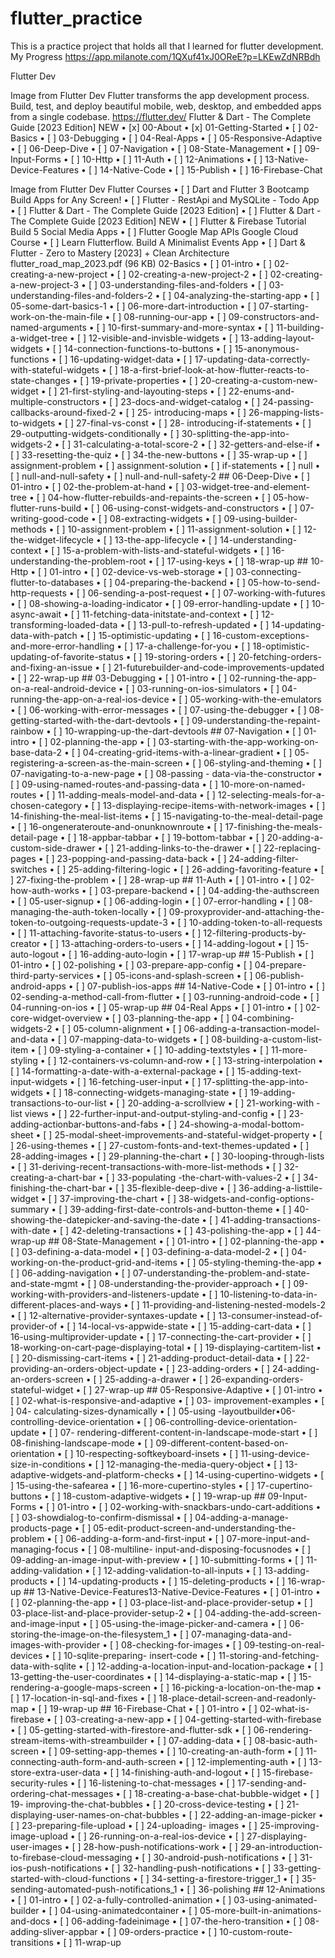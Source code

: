 # flutter_practice
This is a practice project that holds all that I learned for flutter development.
My Progress https://app.milanote.com/1QXuf41xJ0OReE?p=LKEwZdNRBdh

Flutter Dev
 
Image from Flutter Dev
Flutter transforms the app development process. Build, test, and deploy beautiful mobile, web, desktop, and embedded apps from a single codebase.
https://flutter.dev/
Flutter & Dart - The Complete Guide [2023 Edition] NEW
•	[x] 00-About
•	[x] 01-Getting-Started
•	[ ] 02-Basics
•	[ ] 03-Debugging
•	[ ] 04-Real-Apps
•	[ ] 05-Responsive-Adaptive
•	[ ] 06-Deep-Dive
•	[ ] 07-Navigation
•	[ ] 08-State-Management
•	[ ] 09-Input-Forms
•	[ ] 10-Http
•	[ ] 11-Auth
•	[ ] 12-Animations
•	[ ] 13-Native-Device-Features
•	[ ] 14-Native-Code
•	[ ] 15-Publish
•	[ ] 16-Firebase-Chat
 
Image from Flutter Dev
Flutter Courses
•	[ ] Dart and Flutter 3 Bootcamp Build Apps for Any Screen!
•	[ ] Flutter - RestApi and MySQLite - Todo App
•	[ ] Flutter & Dart - The Complete Guide [2023 Edition]
•	[ ] Flutter & Dart - The Complete Guide [2023 Edition] NEW
•	[ ] Flutter & Firebase Tutorial Build 5 Social Media Apps
•	[ ] Flutter Google Map APIs Google Cloud Course
•	[ ] Learn Flutterflow. Build A Minimalist Events App
•	[ ] Dart & Flutter - Zero to Mastery [2023] + Clean Architecture
flutter_road_map_2023.pdf (96 KB)
02-Basics
•	[ ] 01-intro
•	[ ] 02-creating-a-new-project
•	[ ] 02-creating-a-new-project-2
•	[ ] 02-creating-a-new-project-3
•	[ ] 03-understanding-files-and-folders
•	[ ] 03-understanding-files-and-folders-2
•	[ ] 04-analyzing-the-starting-app
•	[ ] 05-some-dart-basics-1
•	[ ] 06-more-dart-introduction
•	[ ] 07-starting-work-on-the-main-file
•	[ ] 08-running-our-app
•	[ ] 09-constructors-and-named-arguments
•	[ ] 10-first-summary-and-more-syntax
•	[ ] 11-building-a-widget-tree
•	[ ] 12-visible-and-invisble-widgets
•	[ ] 13-adding-layout-widgets
•	[ ] 14-connection-functions-to-buttons
•	[ ] 15-anonymous-functions
•	[ ] 16-updating-widget-data
•	[ ] 17-updating-data-correctly-with-stateful-widgets
•	[ ] 18-a-first-brief-look-at-how-flutter-reacts-to-state-changes
•	[ ] 19-private-properties
•	[ ] 20-creating-a-custom-new-widget
•	[ ] 21-first-styling-and-layouting-steps
•	[ ] 22-enums-and-multiple-constructors
•	[ ] 23-docs-and-widget-catalog
•	[ ] 24-passing-callbacks-around-fixed-2
•	[ ] 25- introducing-maps
•	[ ] 26-mapping-lists-to-widgets
•	[ ] 27-final-vs-const
•	[ ] 28- introducing-if-statements
•	[ ] 29-outputting-widgets-conditionally
•	[ ] 30-splitting-the-app-into-widgets-2
•	[ ] 31-calculating-a-total-score-2
•	[ ] 32-getters-and-else-if
•	[ ] 33-resetting-the-quiz
•	[ ] 34-the-new-buttons
•	[ ] 35-wrap-up
•	[ ] assignment-problem
•	[ ] assignment-solution
•	[ ] if-statements
•	[ ] null
•	[ ] null-and-null-safety
•	[ ] null-and-null-safety-2 ## 06-Deep-Dive
•	[ ] 01-intro
•	[ ] 02-the-problem-at-hand
•	[ ] 03-widget-tree-and-element-tree
•	[ ] 04-how-flutter-rebuilds-and-repaints-the-screen
•	[ ] 05-how-flutter-runs-build
•	[ ] 06-using-const-widgets-and-constructors
•	[ ] 07-writing-good-code
•	[ ] 08-extracting-widgets
•	[ ] 09-using-builder-methods
•	[ ] 10-assignment-problem
•	[ ] 11-assignment-solution
•	[ ] 12-the-widget-lifecycle
•	[ ] 13-the-app-lifecycle
•	[ ] 14-understanding-context
•	[ ] 15-a-problem-with-lists-and-stateful-widgets
•	[ ] 16-understanding-the-problem-root
•	[ ] 17-using-keys
•	[ ] 18-wrap-up ## 10-Http
•	[ ] 01-intro
•	[ ] 02-device-vs-web-storage
•	[ ] 03-connecting-flutter-to-databases
•	[ ] 04-preparing-the-backend
•	[ ] 05-how-to-send-http-requests
•	[ ] 06-sending-a-post-request
•	[ ] 07-working-with-futures
•	[ ] 08-showing-a-loading-indicator
•	[ ] 09-error-handling-update
•	[ ] 10-async-await
•	[ ] 11-fetching-data-initstate-and-context
•	[ ] 12-transforming-loaded-data
•	[ ] 13-pull-to-refresh-updated
•	[ ] 14-updating-data-with-patch
•	[ ] 15-optimistic-updating
•	[ ] 16-custom-exceptions-and-more-error-handling
•	[ ] 17-a-challenge-for-you
•	[ ] 18-optimistic-updating-of-favorite-status
•	[ ] 19-storing-orders
•	[ ] 20-fetching-orders-and-fixing-an-issue
•	[ ] 21-futurebuilder-and-code-improvements-updated
•	[ ] 22-wrap-up ## 03-Debugging
•	[ ] 01-intro
•	[ ] 02-running-the-app-on-a-real-android-device
•	[ ] 03-running-on-ios-simulators
•	[ ] 04-running-the-app-on-a-real-ios-device
•	[ ] 05-working-with-the-emulators
•	[ ] 06-working-with-error-messages
•	[ ] 07-using-the-debugger
•	[ ] 08-getting-started-with-the-dart-devtools
•	[ ] 09-understanding-the-repaint-rainbow
•	[ ] 10-wrapping-up-the-dart-devtools ## 07-Navigation
•	[ ] 01-intro
•	[ ] 02-planning-the-app
•	[ ] 03-starting-with-the-app-working-on-base-data-2
•	[ ] 04-creating-grid-items-with-a-linear-gradient
•	[ ] 05- registering-a-screen-as-the-main-screen
•	[ ] 06-styling-and-theming
•	[ ] 07-navigating-to-a-new-page
•	[ ] 08-passing - data-via-the-constructor
•	[ ] 09-using-named-routes-and-passing-data
•	[ ] 10-more-on-named-routes
•	[ ] 11-adding-meals-model-and-data
•	[ ] 12-selecting-meals-for-a-chosen-category
•	[ ] 13-displaying-recipe-items-with-network-images
•	[ ] 14-finishing-the-meal-list-items
•	[ ] 15-navigating-to-the-meal-detail-page
•	[ ] 16-ongenerateroute-and-onunknownroute
•	[ ] 17-finishing-the-meals-detail-page
•	[ ] 18-appbar-tabbar
•	[ ] 19-bottom-tabbar
•	[ ] 20-adding-a-custom-side-drawer
•	[ ] 21-adding-links-to-the-drawer
•	[ ] 22-replacing-pages
•	[ ] 23-popping-and-passing-data-back
•	[ ] 24-adding-filter-switches
•	[ ] 25-adding-filtering-logic
•	[ ] 26-adding-favoriting-feature
•	[ ] 27-fixing-the-problem
•	[ ] 28-wrap-up ## 11-Auth
•	[ ] 01-intro
•	[ ] 02-how-auth-works
•	[ ] 03-prepare-backend
•	[ ] 04-adding-the-authscreen
•	[ ] 05-user-signup
•	[ ] 06-adding-login
•	[ ] 07-error-handling
•	[ ] 08-managing-the-auth-token-locally
•	[ ] 09-proxyprovider-and-attaching-the-token-to-outgoing-requests-update-3
•	[ ] 10-adding-token-to-all-requests
•	[ ] 11-attaching-favorite-status-to-users
•	[ ] 12-filtering-products-by-creator
•	[ ] 13-attaching-orders-to-users
•	[ ] 14-adding-logout
•	[ ] 15-auto-logout
•	[ ] 16-adding-auto-login
•	[ ] 17-wrap-up ## 15-Publish
•	[ ] 01-intro
•	[ ] 02-polishing
•	[ ] 03-prepare-app-config
•	[ ] 04-prepare-third-party-services
•	[ ] 05-icons-and-splash-screen
•	[ ] 06-publish-android-apps
•	[ ] 07-publish-ios-apps ## 14-Native-Code
•	[ ] 01-intro
•	[ ] 02-sending-a-method-call-from-flutter
•	[ ] 03-running-android-code
•	[ ] 04-running-on-ios
•	[ ] 05-wrap-up ## 04-Real Apps
•	[ ] 01-intro
•	[ ] 02-core-widget-overview
•	[ ] 03-planning-the-app
•	[ ] 04-combining-widgets-2
•	[ ] 05-column-alignment
•	[ ] 06-adding-a-transaction-model-and-data
•	[ ] 07-mapping-data-to-widgets
•	[ ] 08-building-a-custom-list-item
•	[ ] 09-styling-a-container
•	[ ] 10-adding-textstyles
•	[ ] 11-more-styling
•	[ ] 12-containers-vs-column-and-row
•	[ ] 13-string-interpolation
•	[ ] 14-formatting-a-date-with-a-external-package
•	[ ] 15-adding-text-input-widgets
•	[ ] 16-fetching-user-input
•	[ ] 17-splitting-the-app-into-widgets
•	[ ] 18-connecting-widgets-managing-state
•	[ ] 19-adding-transactions-to-our-list
•	[ ] 20-adding-a-scrollview
•	[ ] 21-working-with -list views
•	[ ] 22-further-input-and-output-styling-and-config
•	[ ] 23-adding-actionbar-buttons-and-fabs
•	[ ] 24-showing-a-modal-bottom-sheet
•	[ ] 25-modal-sheet-improvements-and-stateful-widget-property
•	[ ] 26-using-themes
•	[ ] 27-custom-fonts-and-text-themes-updated
•	[ ] 28-adding-images
•	[ ] 29-planning-the-chart
•	[ ] 30-looping-through-lists
•	[ ] 31-deriving-recent-transactions-with-more-list-methods
•	[ ] 32-creating-a-chart-bar
•	[ ] 33-populating -the-chart-with-values-2
•	[ ] 34-finishing-the-chart-bar
•	[ ] 35-flexible-deep-dive
•	[ ] 36-adding-a-listtile-widget
•	[ ] 37-improving-the-chart
•	[ ] 38-widgets-and-config-options-summary
•	[ ] 39-adding-first-date-controls-and-button-theme
•	[ ] 40-showing-the-datepicker-and-saving-the-date
•	[ ] 41-adding-transactions-with-date
•	[ ] 42-deleting-transactions
•	[ ] 43-polishing-the-app
•	[ ] 44-wrap-up ## 08-State-Management
•	[ ] 01-intro
•	[ ] 02-planning-the-app
•	[ ] 03-defining-a-data-model
•	[ ] 03-defining-a-data-model-2
•	[ ] 04-working-on-the-product-grid-and-items
•	[ ] 05-styling-theming-the-app
•	[ ] 06-adding-navigation
•	[ ] 07-understanding-the-problem-and-state-and-state-mgmt
•	[ ] 08-understanding-the-provider-approach
•	[ ] 09-working-with-providers-and-listeners-update
•	[ ] 10-listening-to-data-in-different-places-and-ways
•	[ ] 11-providing-and-listening-nested-models-2
•	[ ] 12-alternative-provider-syntaxes-update
•	[ ] 13-consumer-instead-of-provider-of
•	[ ] 14-local-vs-appwide-state
•	[ ] 15-adding-cart-data
•	[ ] 16-using-multiprovider-update
•	[ ] 17-connecting-the-cart-provider
•	[ ] 18-working-on-cart-page-displaying-total
•	[ ] 19-displaying-cartitem-list
•	[ ] 20-dismissing-cart-items
•	[ ] 21-adding-product-detail-data
•	[ ] 22-providing-an-orders-object-update
•	[ ] 23-adding-orders
•	[ ] 24-adding-an-orders-screen
•	[ ] 25-adding-a-drawer
•	[ ] 26-expanding-orders-stateful-widget
•	[ ] 27-wrap-up ## 05-Responsive-Adaptive
•	[ ] 01-intro
•	[ ] 02-what-is-responsive-and-adaptive
•	[ ] 03- improvement-examples
•	[ ] 04- calculating-sizes-dynamically
•	[ ] 05-using -layoutbuilder•06-controlling-device-orientation
•	[ ] 06-controlling-device-orientation-update
•	[ ] 07- rendering-different-content-in-landscape-mode-start
•	[ ] 08-finishing-landscape-mode
•	[ ] 09-different-content-based-on-orientation
•	[ ] 10-respecting-softkeyboard-insets
•	[ ] 11-using-device-size-in-conditions
•	[ ] 12-managing-the-media-query-object
•	[ ] 13-adaptive-widgets-and-platform-checks
•	[ ] 14-using-cupertino-widgets
•	[ ] 15-using-the-safearea
•	[ ] 16-more-cupertino-styles
•	[ ] 17-cupertino-buttons
•	[ ] 18-custom-adaptive-widgets
•	[ ] 19-wrap-up ## 09-Input-Forms
•	[ ] 01-intro
•	[ ] 02-working-with-snackbars-undo-cart-additions
•	[ ] 03-showdialog-to-confirm-dismissal
•	[ ] 04-adding-a-manage-products-page
•	[ ] 05-edit-product-screen-and-understanding-the-problem
•	[ ] 06-adding-a-form-and-first-input
•	[ ] 07-more-input-and-managing-focus
•	[ ] 08-multiline- input-and-disposing-focusnodes
•	[ ] 09-adding-an-image-input-with-preview
•	[ ] 10-submitting-forms
•	[ ] 11-adding-validation
•	[ ] 12-adding-validation-to-all-inputs
•	[ ] 13-adding-products
•	[ ] 14-updating-products
•	[ ] 15-deleting-products
•	[ ] 16-wrap-up ## 13-Native-Device-Features13-Native-Device-Features
•	[ ] 01-intro
•	[ ] 02-planning-the-app
•	[ ] 03-place-list-and-place-provider-setup
•	[ ] 03-place-list-and-place-provider-setup-2
•	[ ] 04-adding-the-add-screen-and-image-input
•	[ ] 05-using-the-image-picker-and-camera
•	[ ] 06-storing-the-image-on-the-filesystem_1
•	[ ] 07-managing-data-and-images-with-provider
•	[ ] 08-checking-for-images
•	[ ] 09-testing-on-real-devices
•	[ ] 10-sqlite-preparing- insert-code
•	[ ] 11-storing-and-fetching-data-with-sqlite
•	[ ] 12-adding-a-location-input-and-location-package
•	[ ] 13-getting-the-user-coordinates
•	[ ] 14-displaying-a-static-map
•	[ ] 15-rendering-a-google-maps-screen
•	[ ] 16-picking-a-location-on-the-map
•	[ ] 17-location-in-sql-and-fixes
•	[ ] 18-place-detail-screen-and-readonly-map
•	[ ] 19-wrap-up ## 16-Firebase-Chat
•	[ ] 01-intro
•	[ ] 02-what-is-firebase
•	[ ] 03-creating-a-new-app
•	[ ] 04-getting-started-with-firebase
•	[ ] 05-getting-started-with-firestore-and-flutter-sdk
•	[ ] 06-rendering-stream-items-with-streambuilder
•	[ ] 07-adding-data
•	[ ] 08-basic-auth-screen
•	[ ] 09-setting-app-themes
•	[ ] 10-creating-an-auth-form
•	[ ] 11-connecting-auth-form-and-auth-screen
•	[ ] 12-implementing-auth
•	[ ] 13-store-extra-user-data
•	[ ] 14-finishing-auth-and-logout
•	[ ] 15-firebase-security-rules
•	[ ] 16-listening-to-chat-messages
•	[ ] 17-sending-and-ordering-chat-messages
•	[ ] 18-creating-a-base-chat-bubble-widget
•	[ ] 19- improving-the-chat-bubbles
•	[ ] 20-cross-device-testing
•	[ ] 21-displaying-user-names-on-chat-bubbles
•	[ ] 22-adding-an-image-picker
•	[ ] 23-preparing-file-upload
•	[ ] 24-uploading- images
•	[ ] 25-improving-image-upload
•	[ ] 26-running-on-a-real-ios-device
•	[ ] 27-displaying-user-images
•	[ ] 28-how-push-notifications-work
•	[ ] 29-an-introduction-to-firebase-cloud-messaging
•	[ ] 30-android-push-notifications
•	[ ] 31-ios-push-notifications
•	[ ] 32-handling-push-notifications
•	[ ] 33-getting-started-with-cloud-functions
•	[ ] 34-setting-a-firestore-trigger_1
•	[ ] 35-sending-automated-push-notifications_1
•	[ ] 36-polishing ## 12-Animations
•	[ ] 01-intro
•	[ ] 02-a-fully-controlled-animation
•	[ ] 03-using-animated-builder
•	[ ] 04-using-animatedcontainer
•	[ ] 05-more-built-in-animations-and-docs
•	[ ] 06-adding-fadeinimage
•	[ ] 07-the-hero-transition
•	[ ] 08-adding-sliver-appbar
•	[ ] 09-orders-practice
•	[ ] 10-custom-route-transitions
•	[ ] 11-wrap-up

